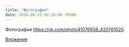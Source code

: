 ```yaml
---
title: "Фотография"
date: 2016-06-23 02:24:00 +0300
---
```


Фотография
https://vk.com/photo41076938_420761020

[Вложение](https://vk.com/photo41076938_420761020)
